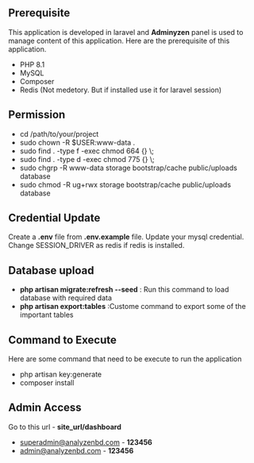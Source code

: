 ## Prerequisite

This application is developed in laravel and **Adminyzen** panel is used to manage content of this application. Here are the prerequisite of this application.
- PHP 8.1
- MySQL
- Composer
- Redis (Not medetory. But if installed use it for laravel session)

## Permission

- cd /path/to/your/project
- sudo chown -R $USER:www-data .
- sudo find . -type f -exec chmod 664 {} \\; 
- sudo find . -type d -exec chmod 775 {} \\;
- sudo chgrp -R www-data storage bootstrap/cache public/uploads database
- sudo chmod -R ug+rwx storage bootstrap/cache public/uploads database

## Credential Update

Create a **.env** file from **.env.example** file. Update your mysql credential. Change SESSION_DRIVER as redis if redis is installed.

## Database upload
 - **php artisan migrate:refresh --seed** : Run this command to load database with required data
 - **php artisan export:tables** :Custome command to export some of the important tables

## Command to Execute

Here are some command that need to be execute to run the application
- php artisan key:generate
- composer install


## Admin Access
Go to this url - **site_url/dashboard**
- superadmin@analyzenbd.com - **123456**
- admin@analyzenbd.com - **123456**
